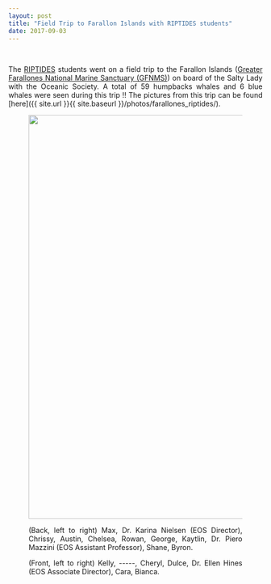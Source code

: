 ```yaml
---
layout: post
title: "Field Trip to Farallon Islands with RIPTIDES students"
date: 2017-09-03
---
```


<br>

<div style="text-align:justify" markdown="1">

The [RIPTIDES](https://riptides.sfsu.edu/) students went on a field trip to the Farallon Islands ([Greater Farallones National Marine Sanctuary (GFNMS)](https://farallones.noaa.gov/)) on board of the Salty Lady with the Oceanic Society. A total of 59 humpbacks whales and 6 blue whales were seen during this trip !! The pictures from this trip can be found [here]({{ site.url }}{{ site.baseurl }}/photos/farallones_riptides/).

<figure>
<img src="{{ site.url }}{{ site.baseurl }}/images/Gallery/farallones_RIPTIDES/21271081_10155712281651992_1841221706632098435_n.jpg" class="img-responsive" width="800px" height="auto" />
<figcaption> <p>(Back, left to right) Max, Dr. Karina Nielsen (EOS Director), Chrissy, Austin, Chelsea, Rowan, George, Kaytlin, Dr. Piero Mazzini (EOS Assistant Professor), Shane, Byron. </p>
<p>(Front, left to right) Kelly, -----, Cheryl, Dulce, Dr. Ellen Hines (EOS Associate Director), Cara, Bianca.</p>
</figcaption>
</figure>


<div>
